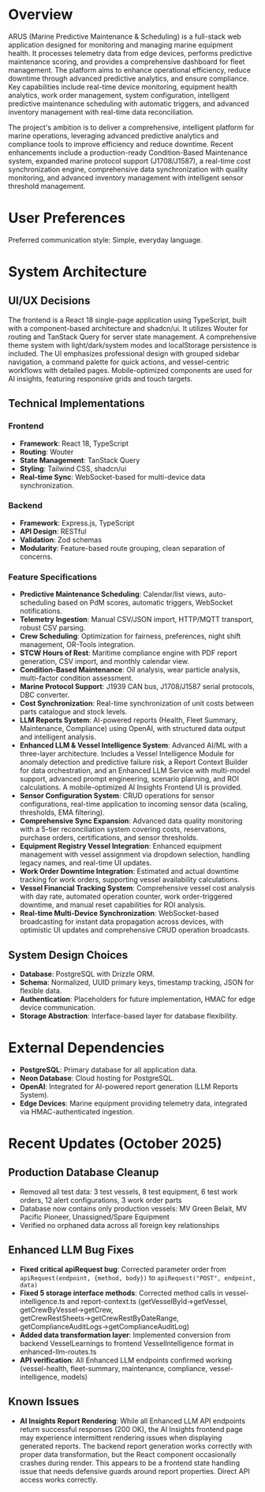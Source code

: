 # Overview

ARUS (Marine Predictive Maintenance & Scheduling) is a full-stack web application designed for monitoring and managing marine equipment health. It processes telemetry data from edge devices, performs predictive maintenance scoring, and provides a comprehensive dashboard for fleet management. The platform aims to enhance operational efficiency, reduce downtime through advanced predictive analytics, and ensure compliance. Key capabilities include real-time device monitoring, equipment health analytics, work order management, system configuration, intelligent predictive maintenance scheduling with automatic triggers, and advanced inventory management with real-time data reconciliation.

The project's ambition is to deliver a comprehensive, intelligent platform for marine operations, leveraging advanced predictive analytics and compliance tools to improve efficiency and reduce downtime. Recent enhancements include a production-ready Condition-Based Maintenance system, expanded marine protocol support (J1708/J1587), a real-time cost synchronization engine, comprehensive data synchronization with quality monitoring, and advanced inventory management with intelligent sensor threshold management.

# User Preferences

Preferred communication style: Simple, everyday language.

# System Architecture

## UI/UX Decisions

The frontend is a React 18 single-page application using TypeScript, built with a component-based architecture and shadcn/ui. It utilizes Wouter for routing and TanStack Query for server state management. A comprehensive theme system with light/dark/system modes and localStorage persistence is included. The UI emphasizes professional design with grouped sidebar navigation, a command palette for quick actions, and vessel-centric workflows with detailed pages. Mobile-optimized components are used for AI insights, featuring responsive grids and touch targets.

## Technical Implementations

### Frontend
- **Framework**: React 18, TypeScript
- **Routing**: Wouter
- **State Management**: TanStack Query
- **Styling**: Tailwind CSS, shadcn/ui
- **Real-time Sync**: WebSocket-based for multi-device data synchronization.

### Backend
- **Framework**: Express.js, TypeScript
- **API Design**: RESTful
- **Validation**: Zod schemas
- **Modularity**: Feature-based route grouping, clean separation of concerns.

### Feature Specifications
- **Predictive Maintenance Scheduling**: Calendar/list views, auto-scheduling based on PdM scores, automatic triggers, WebSocket notifications.
- **Telemetry Ingestion**: Manual CSV/JSON import, HTTP/MQTT transport, robust CSV parsing.
- **Crew Scheduling**: Optimization for fairness, preferences, night shift management, OR-Tools integration.
- **STCW Hours of Rest**: Maritime compliance engine with PDF report generation, CSV import, and monthly calendar view.
- **Condition-Based Maintenance**: Oil analysis, wear particle analysis, multi-factor condition assessment.
- **Marine Protocol Support**: J1939 CAN bus, J1708/J1587 serial protocols, DBC converter.
- **Cost Synchronization**: Real-time synchronization of unit costs between parts catalogue and stock levels.
- **LLM Reports System**: AI-powered reports (Health, Fleet Summary, Maintenance, Compliance) using OpenAI, with structured data output and intelligent analysis.
- **Enhanced LLM & Vessel Intelligence System**: Advanced AI/ML with a three-layer architecture. Includes a Vessel Intelligence Module for anomaly detection and predictive failure risk, a Report Context Builder for data orchestration, and an Enhanced LLM Service with multi-model support, advanced prompt engineering, scenario planning, and ROI calculations. A mobile-optimized AI Insights Frontend UI is provided.
- **Sensor Configuration System**: CRUD operations for sensor configurations, real-time application to incoming sensor data (scaling, thresholds, EMA filtering).
- **Comprehensive Sync Expansion**: Advanced data quality monitoring with a 5-tier reconciliation system covering costs, reservations, purchase orders, certifications, and sensor thresholds.
- **Equipment Registry Vessel Integration**: Enhanced equipment management with vessel assignment via dropdown selection, handling legacy names, and real-time UI updates.
- **Work Order Downtime Integration**: Estimated and actual downtime tracking for work orders, supporting vessel availability calculations.
- **Vessel Financial Tracking System**: Comprehensive vessel cost analysis with day rate, automated operation counter, work order-triggered downtime, and manual reset capabilities for ROI analysis.
- **Real-time Multi-Device Synchronization**: WebSocket-based broadcasting for instant data propagation across devices, with optimistic UI updates and comprehensive CRUD operation broadcasts.

## System Design Choices
- **Database**: PostgreSQL with Drizzle ORM.
- **Schema**: Normalized, UUID primary keys, timestamp tracking, JSON for flexible data.
- **Authentication**: Placeholders for future implementation, HMAC for edge device communication.
- **Storage Abstraction**: Interface-based layer for database flexibility.

# External Dependencies

- **PostgreSQL**: Primary database for all application data.
- **Neon Database**: Cloud hosting for PostgreSQL.
- **OpenAI**: Integrated for AI-powered report generation (LLM Reports System).
- **Edge Devices**: Marine equipment providing telemetry data, integrated via HMAC-authenticated ingestion.

# Recent Updates (October 2025)

## Production Database Cleanup
- Removed all test data: 3 test vessels, 8 test equipment, 6 test work orders, 12 alert configurations, 3 work order parts
- Database now contains only production vessels: MV Green Belait, MV Pacific Pioneer, Unassigned/Spare Equipment
- Verified no orphaned data across all foreign key relationships

## Enhanced LLM Bug Fixes
- **Fixed critical apiRequest bug**: Corrected parameter order from `apiRequest(endpoint, {method, body})` to `apiRequest("POST", endpoint, data)`
- **Fixed 5 storage interface methods**: Corrected method calls in vessel-intelligence.ts and report-context.ts (getVesselById→getVessel, getCrewByVessel→getCrew, getCrewRestSheets→getCrewRestByDateRange, getComplianceAuditLogs→getComplianceAuditLog)
- **Added data transformation layer**: Implemented conversion from backend VesselLearnings to frontend VesselIntelligence format in enhanced-llm-routes.ts
- **API verification**: All Enhanced LLM endpoints confirmed working (vessel-health, fleet-summary, maintenance, compliance, vessel-intelligence, models)

## Known Issues
- **AI Insights Report Rendering**: While all Enhanced LLM API endpoints return successful responses (200 OK), the AI Insights frontend page may experience intermittent rendering issues when displaying generated reports. The backend report generation works correctly with proper data transformation, but the React component occasionally crashes during render. This appears to be a frontend state handling issue that needs defensive guards around report properties. Direct API access works correctly.